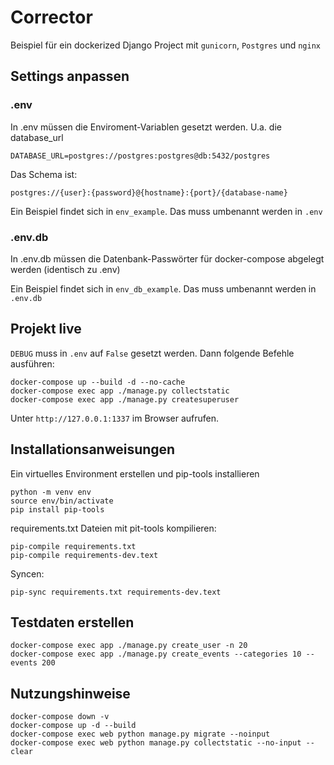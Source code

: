 # Corrector
Beispiel für ein dockerized Django Project mit `gunicorn`, `Postgres` und
`nginx`

## Settings anpassen

### .env
In .env müssen die Enviroment-Variablen gesetzt werden. U.a. die database_url

    DATABASE_URL=postgres://postgres:postgres@db:5432/postgres

Das Schema ist:
    
    postgres://{user}:{password}@{hostname}:{port}/{database-name} 


Ein Beispiel findet sich in `env_example`. Das muss umbenannt werden in
`.env`

### .env.db
In .env.db müssen die Datenbank-Passwörter für docker-compose abgelegt werden
(identisch zu .env)

Ein Beispiel findet sich in `env_db_example`. Das muss umbenannt werden in
`.env.db`

## Projekt live
`DEBUG` muss in `.env` auf `False` gesetzt werden. Dann folgende Befehle
ausführen: 

    docker-compose up --build -d --no-cache
    docker-compose exec app ./manage.py collectstatic
    docker-compose exec app ./manage.py createsuperuser 

Unter `http://127.0.0.1:1337` im Browser aufrufen.


## Installationsanweisungen

Ein virtuelles Environment erstellen und pip-tools installieren

    python -m venv env
    source env/bin/activate
    pip install pip-tools

requirements.txt Dateien mit pit-tools kompilieren:

    pip-compile requirements.txt
    pip-compile requirements-dev.text

Syncen:

    pip-sync requirements.txt requirements-dev.text


## Testdaten erstellen

    docker-compose exec app ./manage.py create_user -n 20
    docker-compose exec app ./manage.py create_events --categories 10 --events 200

## Nutzungshinweise
    docker-compose down -v
    docker-compose up -d --build
    docker-compose exec web python manage.py migrate --noinput
    docker-compose exec web python manage.py collectstatic --no-input --clear
